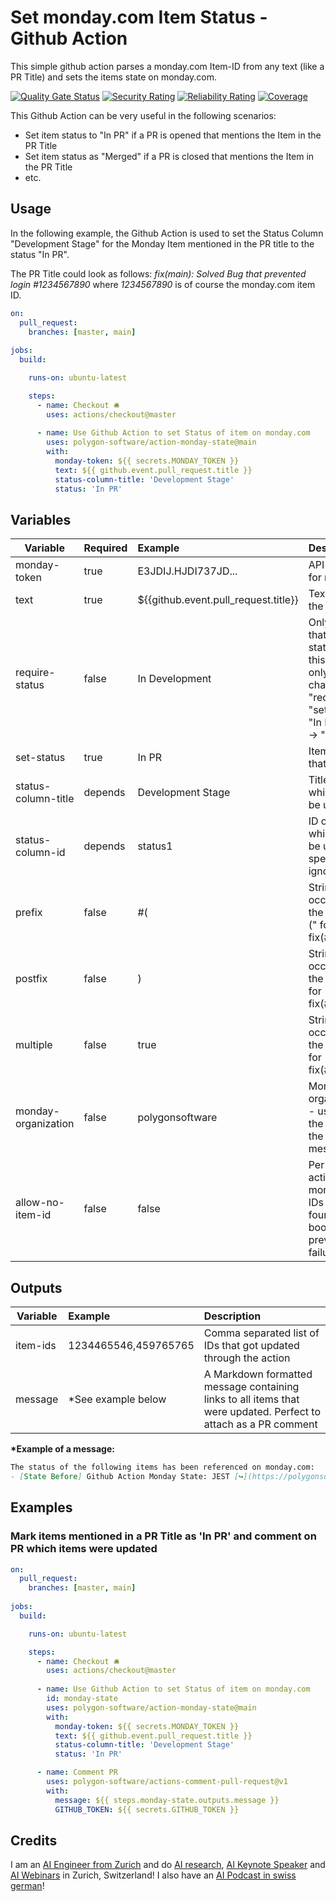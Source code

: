 # Set monday.com Item Status - Github Action

This simple github action parses a monday.com Item-ID from any text (like a PR Title) and sets the items state
on monday.com. 

[![Quality Gate Status](https://sonarcloud.io/api/project_badges/measure?project=polygon-software_action-monday-state&metric=alert_status)](https://sonarcloud.io/summary/new_code?id=polygon-software_action-monday-state)
[![Security Rating](https://sonarcloud.io/api/project_badges/measure?project=polygon-software_action-monday-state&metric=security_rating)](https://sonarcloud.io/summary/new_code?id=polygon-software_action-monday-state)
[![Reliability Rating](https://sonarcloud.io/api/project_badges/measure?project=polygon-software_action-monday-state&metric=reliability_rating)](https://sonarcloud.io/summary/new_code?id=polygon-software_action-monday-state)
[![Coverage](https://sonarcloud.io/api/project_badges/measure?project=polygon-software_action-monday-state&metric=coverage)](https://sonarcloud.io/summary/new_code?id=polygon-software_action-monday-state)


This Github Action can be very useful in the following scenarios:
- Set item status to "In PR" if a PR is opened that mentions the Item in the PR Title
- Set item status as "Merged" if a PR is closed that mentions the Item in the PR Title
- etc.

## Usage

In the following example, the Github Action is used to set the Status Column "Development Stage"
for the Monday Item mentioned in the PR title to the status "In PR". 

The PR Title could look as follows: *fix(main): Solved Bug that prevented login #1234567890*
where _1234567890_ is of course the monday.com item ID. 

```yaml
on:
  pull_request:
    branches: [master, main]
    
jobs:
  build:

    runs-on: ubuntu-latest

    steps:
      - name: Checkout 🛎
        uses: actions/checkout@master
          
      - name: Use Github Action to set Status of item on monday.com
        uses: polygon-software/action-monday-state@main
        with:
          monday-token: ${{ secrets.MONDAY_TOKEN }}
          text: ${{ github.event.pull_request.title }}
          status-column-title: 'Development Stage'
          status: 'In PR'
```

## Variables

| Variable            | Required | Example                              | Description                                                                                                                                                                 |
|---------------------|:---------|:-------------------------------------|:----------------------------------------------------------------------------------------------------------------------------------------------------------------------------|
| monday-token        | true     | E3JDIJ.HJDI737JD...                  | API Access token for monday.com                                                                                                                                             |
| text                | true     | ${{github.event.pull_request.title}} | Text that includes the Item ID.                                                                                                                                             |
| require-status      | false    | In Development                       | Only update Items that have a current status matching this argument, e.g. only allow status changes from "require-status" -> "set-status", like "In Development" -> "In PR" |
| set-status          | true     | In PR                                | Item-Status text that shall be set                                                                                                                                          |
| status-column-title | depends  | Development Stage                    | Title of column of which status shall be updated                                                                                                                            |
| status-column-id    | depends  | status1                              | ID of column of which status shall be updated. If ID is specified, Title is ignored.                                                                                        |
| prefix              | false    | #(                                   | String that must occur right before the item ID, like "#(" for fix(#1234567890)                                                                                             |
| postfix             | false    | )                                    | String that must occur right after the item ID, like ")" for fix(#1234567890)                                                                                               |
| multiple            | false    | true                                 | String that must occur right after the item ID, like ")" for fix(#1234567890)                                                                                               |
| monday-organization | false    | polygonsoftware                      | Monday.com organization name - used to generate the directlinks in the action output message                                                                                |
| allow-no-item-id         | false    | false                                | Per default, the action fails if on monday.com Item IDs could be found. Setting this boolean to 'true' prevents this failure and always                                     |

## Outputs

| Variable           | Example              | Description                                                                                                     |
|--------------------|:---------------------|:----------------------------------------------------------------------------------------------------------------|
| item-ids           | 1234465546,459765765 | Comma separated list of IDs that got updated through the action                                                 |
| message            | *See example below   | A Markdown formatted message containing links to all items that were updated. Perfect to attach as a PR comment |


**\*Example of a message:**
```markdown
The status of the following items has been referenced on monday.com:
- [State Before] Github Action Monday State: JEST [↪](https://polygonsoftware.monday.com/boards/2453434889/pulses/2453434956)
```

## Examples

### Mark items mentioned in a PR Title as 'In PR' and comment on PR which items were updated

```yaml
on:
  pull_request:
    branches: [master, main]
    
jobs:
  build:

    runs-on: ubuntu-latest

    steps:
      - name: Checkout 🛎
        uses: actions/checkout@master
          
      - name: Use Github Action to set Status of item on monday.com
        id: monday-state
        uses: polygon-software/action-monday-state@main
        with:
          monday-token: ${{ secrets.MONDAY_TOKEN }}
          text: ${{ github.event.pull_request.title }}
          status-column-title: 'Development Stage'
          status: 'In PR'

      - name: Comment PR
        uses: polygon-software/actions-comment-pull-request@v1
        with:
          message: ${{ steps.monday-state.outputs.message }}
          GITHUB_TOKEN: ${{ secrets.GITHUB_TOKEN }}
```

## Credits

I am an [AI Engineer from Zurich](https://joelbarmettler.xyz/) and do [AI research](https://joelbarmettler.xyz/research/), [AI Keynote Speaker](https://joelbarmettler.xyz/auftritte/) and [AI Webinars](https://joelbarmettler.xyz/auftritte/webinar-2024-rewind-2025-ausblick/) in Zurich, Switzerland! I also have an [AI Podcast in swiss german](https://joelbarmettler.xyz/podcast/)!
